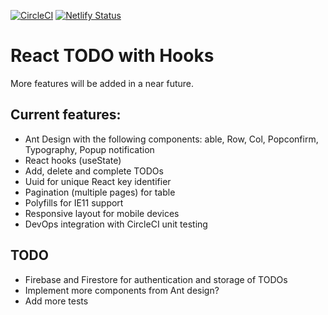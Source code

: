 [![CircleCI](https://circleci.com/gh/w3bdesign/todo-hooks.svg?style=svg)](https://circleci.com/gh/w3bdesign/todo-hooks)
[![Netlify Status](https://api.netlify.com/api/v1/badges/664a6adc-81e2-41cc-83e2-f0223f48ba70/deploy-status)](https://app.netlify.com/sites/react-todo-hooks/deploys)

# React TODO with Hooks

More features will be added in a near future.

## Current features:

- Ant Design with the following components: able, Row, Col, Popconfirm, Typography, Popup notification
- React hooks (useState)
- Add, delete and complete TODOs
- Uuid for unique React key identifier
- Pagination (multiple pages) for table
- Polyfills for IE11 support
- Responsive layout for mobile devices
- DevOps integration with CircleCI unit testing

## TODO

- Firebase and Firestore for authentication and storage of TODOs
- Implement more components from Ant design?
- Add more tests
